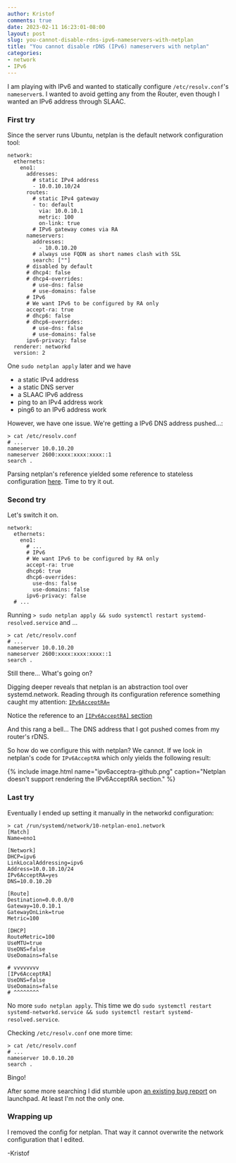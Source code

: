 ```yaml
---
author: Kristof
comments: true
date: 2023-02-11 16:23:01-08:00
layout: post
slug: you-cannot-disable-rdns-ipv6-nameservers-with-netplan
title: "You cannot disable rDNS (IPv6) nameservers with netplan"
categories:
- network
- IPv6
---
```


I am playing with IPv6 and wanted to statically configure `/etc/resolv.conf`'s `nameserver`s. I wanted to avoid getting any from the Router, even though I wanted an IPv6 address through SLAAC.

### First try

Since the server runs Ubuntu, netplan is the default network configuration tool:

```
network:
  ethernets:
    eno1:
      addresses:
        # static IPv4 address
        - 10.0.10.10/24
      routes:
        # static IPv4 gateway
        - to: default
          via: 10.0.10.1
          metric: 100
          on-link: true
        # IPv6 gateway comes via RA
      nameservers:
        addresses:
          - 10.0.10.20
        # always use FQDN as short names clash with SSL
        search: [""]
      # disabled by default
      # dhcp4: false
      # dhcp4-overrides:
        # use-dns: false
        # use-domains: false
      # IPv6
      # We want IPv6 to be configured by RA only
      accept-ra: true
      # dhcp6: false
      # dhcp6-overrides:
        # use-dns: false
        # use-domains: false
      ipv6-privacy: false
  renderer: networkd
  version: 2
```

One `sudo netplan apply` later and we have

* a static IPv4 address
* a static DNS server
* a SLAAC IPv6 address
* ping to an IPv4 address work
* ping6 to an IPv6 address work

However, we have one issue. We're getting a IPv6 DNS address pushed...:

```
> cat /etc/resolv.conf
# ...
nameserver 10.0.10.20
nameserver 2600:xxxx:xxxx:xxxx::1
search .
```

Parsing netplan's reference yielded some reference to stateless configuration [here](https://netplan.io/reference#:~:text=Off%20by%20default.-,dhcp6,-(bool)). Time to try it out.

### Second try

Let's switch it on.

```
network:
  ethernets:
    eno1:
      # ...
      # IPv6
      # We want IPv6 to be configured by RA only
      accept-ra: true
      dhcp6: true
      dhcp6-overrides:
        use-dns: false
        use-domains: false
      ipv6-privacy: false
  # ...
```

Running `> sudo netplan apply && sudo systemctl restart systemd-resolved.service` and ...

```
> cat /etc/resolv.conf
# ...
nameserver 10.0.10.20
nameserver 2600:xxxx:xxxx:xxxx::1
search .
```

Still there... What's going on?

Digging deeper reveals that netplan is an abstraction tool over systemd.network. Reading through its configuration reference something caught my attention:
[`IPv6AcceptRA=`](https://manpages.ubuntu.com/manpages/bionic/man5/systemd.network.5.html#[network]%20section%20options:~:text=Defaults%20to%20%22no%22.-,IPv6AcceptRA%3D,-Enable%20or%20disable)

Notice the reference to an [`[IPv6AcceptRA]` section](https://manpages.ubuntu.com/manpages/bionic/man5/systemd.network.5.html#[ipv6acceptra]%20section%20options)

And this rang a bell... The DNS address that I got pushed comes from my router's rDNS.

So how do we configure this with netplan? We cannot. If we look in netplan's code for `IPv6AcceptRA` which only yields the following result:

{% include image.html name="ipv6acceptra-github.png" caption="Netplan doesn't support rendering the IPv6AcceptRA section." %}

### Last try

Eventually I ended up setting it manually in the networkd configuration:


```
> cat /run/systemd/network/10-netplan-eno1.network
[Match]
Name=eno1

[Network]
DHCP=ipv6
LinkLocalAddressing=ipv6
Address=10.0.10.10/24
IPv6AcceptRA=yes
DNS=10.0.10.20

[Route]
Destination=0.0.0.0/0
Gateway=10.0.10.1
GatewayOnLink=true
Metric=100

[DHCP]
RouteMetric=100
UseMTU=true
UseDNS=false
UseDomains=false

# vvvvvvvv
[IPv6AcceptRA]
UseDNS=false
UseDomains=false
# ^^^^^^^^
```

No more `sudo netplan apply`. This time we do `sudo systemctl restart systemd-networkd.service && sudo systemctl restart systemd-resolved.service`.

Checking `/etc/resolv.conf` one more time:

```
> cat /etc/resolv.conf
# ...
nameserver 10.0.10.20
search .
```

Bingo!

After some more searching I did stumble upon [an existing bug report](https://bugs.launchpad.net/netplan/+bug/1982010) on launchpad. At least I'm not the only one.

### Wrapping up

I removed the config for netplan. That way it cannot overwrite the network configuration that I edited.

-Kristof
